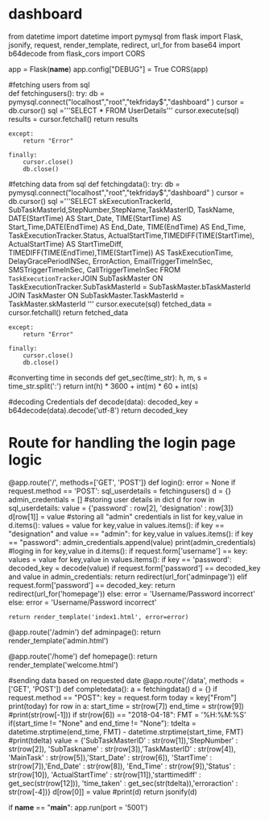 # dashboard
from datetime import datetime
import pymysql
from flask import Flask, jsonify, request, render_template, redirect, url_for
from base64 import b64decode
from flask_cors import CORS

app = Flask(__name__)
app.config["DEBUG"] = True
CORS(app)

#fetching users from sql       
def fetchingusers():
    try:
        db = pymysql.connect("localhost","root","tekfriday$","dashboard" )
        cursor = db.cursor()
        sql ='''SELECT * FROM UserDetails'''
        cursor.execute(sql)
        results = cursor.fetchall()
        return results
    
    except:
        return "Error"
    
    finally:
        cursor.close()
        db.close()

#fetching data from sql 
def fetchingdata():
    try:
        db = pymysql.connect("localhost","root","tekfriday$","dashboard" )
        cursor = db.cursor()
        sql ='''SELECT skExecutionTrackerId, SubTaskMasterId,StepNumber,StepName,TaskMasterID, TaskName,
                DATE(StartTime) AS Start_Date, TIME(StartTime) AS Start_Time,DATE(EndTime) AS End_Date, TIME(EndTime) AS End_Time,
                TaskExecutionTracker.Status, ActualStartTime,TIMEDIFF(TIME(StartTime), ActualStartTime) AS StartTimeDiff,
                TIMEDIFF(TIME(EndTime),TIME(StartTime)) AS TaskExecutionTime, DelayGracePeriodINSec, ErrorAction, EmailTriggerTimeInSec, SMSTriggerTimeInSec, 
                CallTriggerTimeInSec FROM `TaskExecutionTracker`JOIN SubTaskMaster ON 
                TaskExecutionTracker.SubTaskMasterId = SubTaskMaster.bTaskMasterId 
                JOIN TaskMaster ON SubTaskMaster.TaskMasterId = TaskMaster.skMasterId '''
        cursor.execute(sql)
        fetched_data = cursor.fetchall()
        return fetched_data
    
    except:
        return "Error"
    
    finally:
        cursor.close()
        db.close()
        
#converting time in seconds
def get_sec(time_str):
    h, m, s = time_str.split(':')
    return int(h) * 3600 + int(m) * 60 + int(s)

#decoding Credentials
def decode(data):
    decoded_key = b64decode(data).decode('utf-8')
    return decoded_key

# Route for handling the login page logic
@app.route('/', methods=['GET', 'POST'])
def login():
    error = None
    if request.method == 'POST':
        sql_userdetails = fetchingusers()
        d = {}
        admin_credentials = []
        #storing user details in dict d
        for row in sql_userdetails:
            value = {'password' : row[2],
                     'designation' : row[3]}
            d[row[1]] = value
        #storing all "admin" credentials in list
        for key,value in d.items():
            values = value
            for key,value in values.items():
                if key == "designation" and value == "admin":
                    for key,value in values.items():
                        if key == "password":
                            admin_credentials.append(value)
        print(admin_credentials)
        #loging in
        for key,value in d.items():
            if request.form['username'] == key:
                values = value
                for key,value in values.items():
                    if key == 'password':
                        decoded_key = decode(value)
                        if request.form['password'] == decoded_key and value in admin_credentials:
                            return redirect(url_for('adminpage'))
                        elif request.form['password'] == decoded_key:
                            return redirect(url_for('homepage'))
                        else:
                            error = 'Username/Password incorrect'
            else:
                error = 'Username/Password incorrect'

    return render_template('index1.html', error=error)

@app.route('/admin')
def adminpage():
    return render_template('admin.html')

@app.route('/home')
def homepage():
    return render_template('welcome.html')

#sending data based on requested date
@app.route('/data', methods = ['GET', 'POST'])
def completedata():
    a = fetchingdata()
    d = {}
    if request.method == "POST":
        key = request.form
        today = key["From"]
        print(today)
    for row in a:
        start_time = str(row[7])
        end_time = str(row[9])
        #print(str(row[-1]))
        if str(row[6]) == "2018-04-18":
            FMT = '%H:%M:%S'
            if(start_time != "None"  and end_time != "None"):
                tdelta = datetime.strptime(end_time, FMT) - datetime.strptime(start_time, FMT)
                #print(tdelta)
                value = {'SubTaskMasterID' : str(row[1]),'StepNumber' : str(row[2]),
                             'SubTaskname' : str(row[3]),'TaskMasterID' : str(row[4]),
                             'MainTask' : str(row[5]),'Start_Date' : str(row[6]),
                             'StartTime' : str(row[7]),'End_Date' : str(row[8]),
                             'End_Time' : str(row[9]),'Status' : str(row[10]),
                             'ActualStartTime' : str(row[11]),'starttimediff' : get_sec(str(row[12])),
                             'time_taken' : get_sec(str(tdelta)),'erroraction' : str(row[-4])}
            d[row[0]] = value
        #print(d)
    return jsonify(d)

if __name__ == "__main__":
    app.run(port = '5001')
